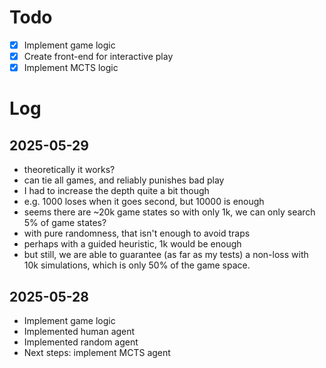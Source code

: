 # Todo
- [x] Implement game logic
- [x] Create front-end for interactive play
- [x] Implement MCTS logic

# Log
## 2025-05-29
- theoretically it works?
- can tie all games, and reliably punishes bad play
- I had to increase the depth quite a bit though
- e.g. 1000 loses when it goes second, but 10000 is enough
- seems there are ~20k game states so with only 1k, we can only search 5% of game states?
- with pure randomness, that isn't enough to avoid traps
- perhaps with a guided heuristic, 1k would be enough
- but still, we are able to guarantee (as far as my tests) a non-loss with 10k simulations,
  which is only 50% of the game space.

## 2025-05-28
- Implement game logic
- Implemented human agent
- Implemented random agent
- Next steps: implement MCTS agent
